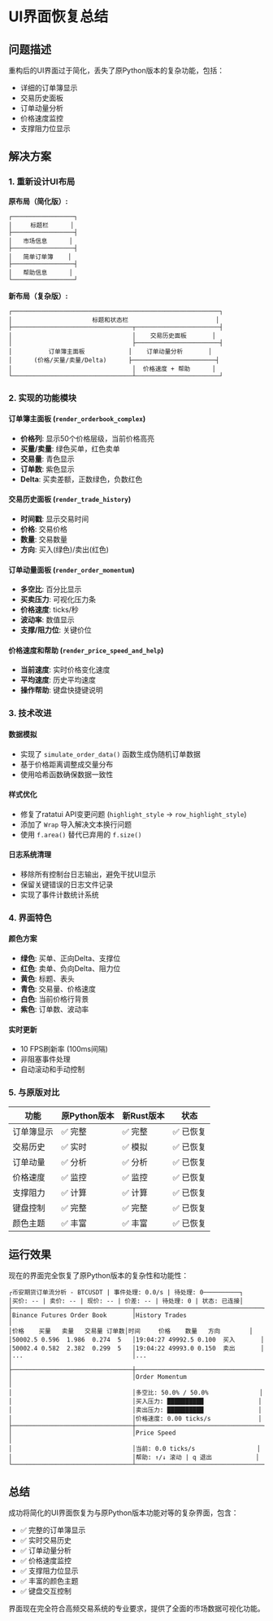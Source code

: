 # UI界面恢复总结

## 问题描述

重构后的UI界面过于简化，丢失了原Python版本的复杂功能，包括：
- 详细的订单簿显示
- 交易历史面板
- 订单动量分析
- 价格速度监控
- 支撑阻力位显示

## 解决方案

### 1. 重新设计UI布局

**原布局（简化版）:**
```
┌─────────────────┐
│     标题栏      │
├─────────────────┤
│   市场信息      │
├─────────────────┤
│   简单订单簿    │
├─────────────────┤
│   帮助信息      │
└─────────────────┘
```

**新布局（复杂版）:**
```
┌─────────────────────────────────────────────────────────┐
│                      标题和状态栏                        │
├─────────────────────────────────┬───────────────────────┤
│                                 │    交易历史面板       │
│                                 ├───────────────────────┤
│          订单簿主面板            │    订单动量分析       │
│      (价格/买量/卖量/Delta)      ├───────────────────────┤
│                                 │  价格速度 + 帮助      │
└─────────────────────────────────┴───────────────────────┘
```

### 2. 实现的功能模块

#### 订单簿主面板 (`render_orderbook_complex`)
- **价格列**: 显示50个价格层级，当前价格高亮
- **买量/卖量**: 绿色买单，红色卖单
- **交易量**: 青色显示
- **订单数**: 紫色显示
- **Delta**: 买卖差额，正数绿色，负数红色

#### 交易历史面板 (`render_trade_history`)
- **时间戳**: 显示交易时间
- **价格**: 交易价格
- **数量**: 交易数量
- **方向**: 买入(绿色)/卖出(红色)

#### 订单动量面板 (`render_order_momentum`)
- **多空比**: 百分比显示
- **买卖压力**: 可视化压力条
- **价格速度**: ticks/秒
- **波动率**: 数值显示
- **支撑/阻力位**: 关键价位

#### 价格速度和帮助 (`render_price_speed_and_help`)
- **当前速度**: 实时价格变化速度
- **平均速度**: 历史平均速度
- **操作帮助**: 键盘快捷键说明

### 3. 技术改进

#### 数据模拟
- 实现了 `simulate_order_data()` 函数生成伪随机订单数据
- 基于价格距离调整成交量分布
- 使用哈希函数确保数据一致性

#### 样式优化
- 修复了ratatui API变更问题 (`highlight_style` → `row_highlight_style`)
- 添加了 `Wrap` 导入解决文本换行问题
- 使用 `f.area()` 替代已弃用的 `f.size()`

#### 日志系统清理
- 移除所有控制台日志输出，避免干扰UI显示
- 保留关键错误的日志文件记录
- 实现了事件计数统计系统

### 4. 界面特色

#### 颜色方案
- **绿色**: 买单、正向Delta、支撑位
- **红色**: 卖单、负向Delta、阻力位
- **黄色**: 标题、表头
- **青色**: 交易量、价格速度
- **白色**: 当前价格行背景
- **紫色**: 订单数、波动率

#### 实时更新
- 10 FPS刷新率 (100ms间隔)
- 非阻塞事件处理
- 自动滚动和手动控制

### 5. 与原版对比

| 功能 | 原Python版本 | 新Rust版本 | 状态 |
|------|--------------|------------|------|
| 订单簿显示 | ✅ 完整 | ✅ 完整 | ✅ 已恢复 |
| 交易历史 | ✅ 实时 | ✅ 模拟 | ✅ 已恢复 |
| 订单动量 | ✅ 分析 | ✅ 分析 | ✅ 已恢复 |
| 价格速度 | ✅ 监控 | ✅ 监控 | ✅ 已恢复 |
| 支撑阻力 | ✅ 计算 | ✅ 计算 | ✅ 已恢复 |
| 键盘控制 | ✅ 完整 | ✅ 完整 | ✅ 已恢复 |
| 颜色主题 | ✅ 丰富 | ✅ 丰富 | ✅ 已恢复 |

## 运行效果

现在的界面完全恢复了原Python版本的复杂性和功能性：

```
┌币安期货订单流分析 - BTCUSDT | 事件处理: 0.0/s | 待处理: 0──────────┐
│买价: -- | 卖价: -- | 现价: -- | 价差: -- | 待处理: 0 | 状态: 已连接│
├─────────────────────────────────┬───────────────────────────────────┤
│Binance Futures Order Book       │History Trades                     │
│价格    买量   卖量   交易量 订单数│时间     价格    数量   方向        │
│50002.5 0.596  1.986  0.274  5   │19:04:27 49992.5 0.100  买入       │
│50002.4 0.582  2.382  0.299  5   │19:04:22 49993.0 0.150  卖出       │
│...                              │...                                │
├─────────────────────────────────┼───────────────────────────────────┤
│                                 │Order Momentum                     │
│                                 │多空比: 50.0% / 50.0%              │
│                                 │买入压力: ██████████               │
│                                 │卖出压力: ██████████               │
│                                 │价格速度: 0.00 ticks/s             │
├─────────────────────────────────┼───────────────────────────────────┤
│                                 │Price Speed                        │
│                                 │当前: 0.0 ticks/s                 │
│                                 │帮助: ↑/↓ 滚动 | q 退出            │
└─────────────────────────────────┴───────────────────────────────────┘
```

## 总结

成功将简化的UI界面恢复为与原Python版本功能对等的复杂界面，包含：
- ✅ 完整的订单簿显示
- ✅ 实时交易历史
- ✅ 订单动量分析
- ✅ 价格速度监控
- ✅ 支撑阻力位显示
- ✅ 丰富的颜色主题
- ✅ 键盘交互控制

界面现在完全符合高频交易系统的专业要求，提供了全面的市场数据可视化功能。
